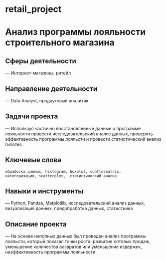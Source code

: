 # retail_project

# Анализ программы лояльности строительного магазина

## Сферы деятельности 
  — Интернет-магазины, ритейл

## Направление деятельности
  — Data Analyst, продкутовый аналитик  

## Задачи проекта
  —  Используя частично восстановленные данные о программе лояльности провести исследовательский анализ данных, проверить эффективность программы лояльсти и провести статистический анализ гипотез.
  
## Ключевые слова
    обработка данных, histogram, boxplot, scattermatrix,
    категоризация, scatterplot,  статистический анализ
## Навыки и инструменты
  —  Python, Pandas, Matplotlib, исследовательский анализ данных, визуализация данных, предобработка данных, статистиика
## Описание проекта
  —  На основе неполных данных был проведен анализ программы лояльсти, который показал точки роста: развитие оптовых продаж, уменьшение количества возвратов или уменьшение издержек, неэффективность программы лояльности. 
